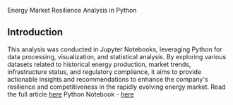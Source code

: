 Energy Market Resilience Analysis in Python
## Introduction
This analysis was conducted in Jupyter Notebooks, leveraging Python for data processing, visualization, and statistical analysis. By exploring various datasets related to historical energy production, market trends, infrastructure status, and regulatory compliance, it aims to provide actionable insights and recommendations to enhance the company's resilience and competitiveness in the rapidly evolving energy market.
Read the full article [here]()
Python Notebook - [here]()
